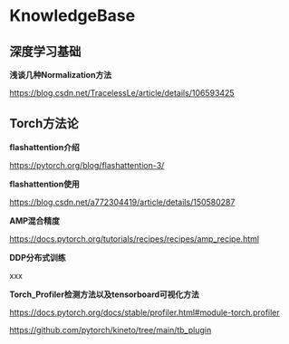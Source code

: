 # KnowledgeBase

## 深度学习基础
<strong><p>浅谈几种Normalization方法</p></strong>
https://blog.csdn.net/TracelessLe/article/details/106593425


## Torch方法论
<strong><p>flashattention介绍</p></strong>
https://pytorch.org/blog/flashattention-3/
<strong><p>flashattention使用</p></strong>
https://blog.csdn.net/a772304419/article/details/150580287
<strong><p>AMP混合精度</p></strong>
https://docs.pytorch.org/tutorials/recipes/recipes/amp_recipe.html
<strong><p>DDP分布式训练</p></strong>
xxx
<strong><p>Torch_Profiler检测方法以及tensorboard可视化方法</p></strong>
https://docs.pytorch.org/docs/stable/profiler.html#module-torch.profiler

https://github.com/pytorch/kineto/tree/main/tb_plugin
